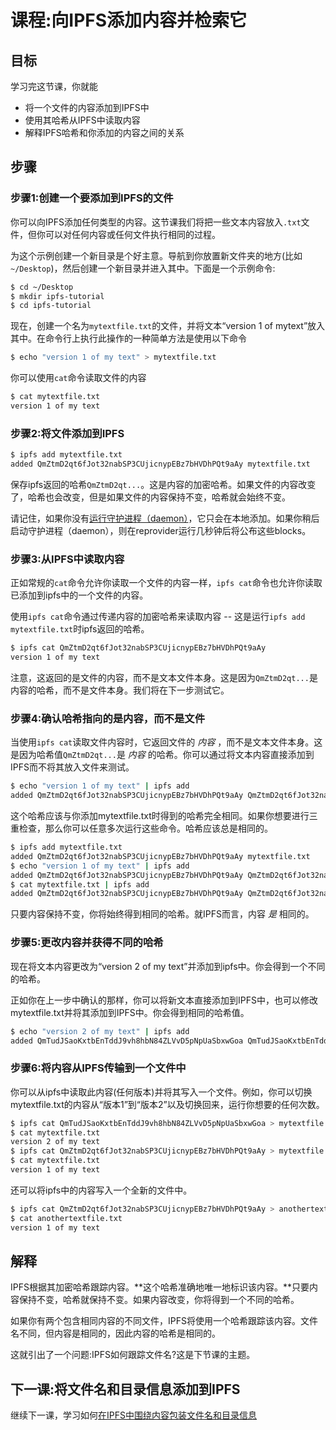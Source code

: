 # 课程:向IPFS添加内容并检索它

## 目标

学习完这节课，你就能

* 将一个文件的内容添加到IPFS中
* 使用其哈希从IPFS中读取内容
* 解释IPFS哈希和你添加的内容之间的关系

## 步骤

### 步骤1:创建一个要添加到IPFS的文件

你可以向IPFS添加任何类型的内容。这节课我们将把一些文本内容放入`.txt`文件，但你可以对任何内容或任何文件执行相同的过程。

为这个示例创建一个新目录是个好主意。导航到你放置新文件夹的地方(比如`~/Desktop`)，然后创建一个新目录并进入其中。下面是一个示例命令:

```bash
$ cd ~/Desktop
$ mkdir ipfs-tutorial
$ cd ipfs-tutorial
```

现在，创建一个名为`mytextfile.txt`的文件，并将文本“version 1 of mytext”放入其中。在命令行上执行此操作的一种简单方法是使用以下命令

```bash
$ echo "version 1 of my text" > mytextfile.txt
```

你可以使用`cat`命令读取文件的内容

```bash
$ cat mytextfile.txt
version 1 of my text
```

### 步骤2:将文件添加到IPFS

```bash
$ ipfs add mytextfile.txt
added QmZtmD2qt6fJot32nabSP3CUjicnypEBz7bHVDhPQt9aAy mytextfile.txt
```

保存ipfs返回的哈希`QmZtmD2qt...`。这是内容的加密哈希。如果文件的内容改变了，哈希也会改变，但是如果文件的内容保持不变，哈希就会始终不变。

请记住，如果你没有[运行守护进程（daemon）](../going-online/connect-your-node.md#step-1-start-the-ipfs-daemon)，它只会在本地添加。如果你稍后启动守护进程（daemon），则在reprovider运行几秒钟后将公布这些blocks。

### 步骤3:从IPFS中读取内容

正如常规的`cat`命令允许你读取一个文件的内容一样，`ipfs cat`命令也允许你读取已添加到ipfs中的一个文件的内容。

使用`ipfs cat`命令通过传递内容的加密哈希来读取内容 -- 这是运行`ipfs add mytextfile.txt`时ipfs返回的哈希。

```bash
$ ipfs cat QmZtmD2qt6fJot32nabSP3CUjicnypEBz7bHVDhPQt9aAy
version 1 of my text
```

注意，这返回的是文件的内容，而不是文本文件本身。这是因为`QmZtmD2qt...`是内容的哈希，而不是文件本身。我们将在下一步测试它。

### 步骤4:确认哈希指向的是内容，而不是文件

当使用`ipfs cat`读取文件内容时，它返回文件的 _内容_ ，而不是文本文件本身。这是因为哈希值`QmZtmD2qt...`是 _内容_ 的哈希。你可以通过将文本内容直接添加到IPFS而不将其放入文件来测试。

```bash
$ echo "version 1 of my text" | ipfs add
added QmZtmD2qt6fJot32nabSP3CUjicnypEBz7bHVDhPQt9aAy QmZtmD2qt6fJot32nabSP3CUjicnypEBz7bHVDhPQt9aAy
```

这个哈希应该与你添加mytextfile.txt时得到的哈希完全相同。如果你想要进行三重检查，那么你可以任意多次运行这些命令。哈希应该总是相同的。

```bash
$ ipfs add mytextfile.txt
added QmZtmD2qt6fJot32nabSP3CUjicnypEBz7bHVDhPQt9aAy mytextfile.txt
$ echo "version 1 of my text" | ipfs add
added QmZtmD2qt6fJot32nabSP3CUjicnypEBz7bHVDhPQt9aAy QmZtmD2qt6fJot32nabSP3CUjicnypEBz7bHVDhPQt9aAy
$ cat mytextfile.txt | ipfs add
added QmZtmD2qt6fJot32nabSP3CUjicnypEBz7bHVDhPQt9aAy QmZtmD2qt6fJot32nabSP3CUjicnypEBz7bHVDhPQt9aAy
```

只要内容保持不变，你将始终得到相同的哈希。就IPFS而言，内容 _是_ 相同的。

### 步骤5:更改内容并获得不同的哈希

现在将文本内容更改为“version 2 of my text”并添加到ipfs中。你会得到一个不同的哈希。

正如你在上一步中确认的那样，你可以将新文本直接添加到IPFS中，也可以修改mytextfile.txt并将其添加到IPFS中。你会得到相同的哈希值。

```bash
$ echo "version 2 of my text" | ipfs add
added QmTudJSaoKxtbEnTddJ9vh8hbN84ZLVvD5pNpUaSbxwGoa QmTudJSaoKxtbEnTddJ9vh8hbN84ZLVvD5pNpUaSbxwGoa
```

### 步骤6:将内容从IPFS传输到一个文件中

你可以从ipfs中读取此内容(任何版本)并将其写入一个文件。例如，你可以切换mytextfile.txt的内容从“版本1”到“版本2”以及切换回来，运行你想要的任何次数。

```bash
$ ipfs cat QmTudJSaoKxtbEnTddJ9vh8hbN84ZLVvD5pNpUaSbxwGoa > mytextfile.txt
$ cat mytextfile.txt
version 2 of my text
$ ipfs cat QmZtmD2qt6fJot32nabSP3CUjicnypEBz7bHVDhPQt9aAy > mytextfile.txt
$ cat mytextfile.txt
version 1 of my text
```

还可以将ipfs中的内容写入一个全新的文件中。

```bash
$ ipfs cat QmZtmD2qt6fJot32nabSP3CUjicnypEBz7bHVDhPQt9aAy > anothertextfile.txt
$ cat anothertextfile.txt
version 1 of my text
```

## 解释

IPFS根据其加密哈希跟踪内容。**这个哈希准确地唯一地标识该内容。**只要内容保持不变，哈希就保持不变。如果内容改变，你将得到一个不同的哈希。

如果你有两个包含相同内容的不同文件，IPFS将使用一个哈希跟踪该内容。文件名不同，但内容是相同的，因此内容的哈希是相同的。

这就引出了一个问题:IPFS如何跟踪文件名?这是下节课的主题。

## 下一课:将文件名和目录信息添加到IPFS

继续下一课，学习如何[在IPFS中围绕内容包装文件名和目录信息](wrap-directories-around-content.md)

